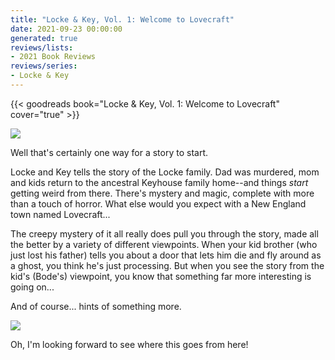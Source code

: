 ```yaml
---
title: "Locke & Key, Vol. 1: Welcome to Lovecraft"
date: 2021-09-23 00:00:00
generated: true
reviews/lists:
- 2021 Book Reviews
reviews/series:
- Locke & Key
---
```

{{< goodreads book="Locke & Key, Vol. 1: Welcome to Lovecraft" cover="true" >}}

![](/embeds/books/attachments/locke-and-key-1.1.png)  

Well that's certainly one way for a story to start.  

<!--more-->

Locke and Key tells the story of the Locke family. Dad was murdered, mom and kids return to the ancestral Keyhouse family home--and things *start* getting weird from there. There's mystery and magic, complete with more than a touch of horror. What else would you expect with a New England town named Lovecraft...  

The creepy mystery of it all really does pull you through the story, made all the better by a variety of different viewpoints. When your kid brother (who just lost his father) tells you about a door that lets him die and fly around as a ghost, you think he's just processing. But when you see the story from the kid's (Bode's) viewpoint, you know that something far more interesting is going on...  

And of course... hints of something more.  

![](/embeds/books/attachments/locke-and-key-1.2.png)  

Oh, I'm looking forward to see where this goes from here!


